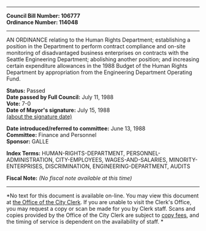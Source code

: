 * * * * *  
  
**Council Bill Number: [](#h0)[](#h2)106777**   
**Ordinance Number: 114048**  
  
* * * * *  
  
AN ORDINANCE relating to the Human Rights Department; establishing a position in the Department to perform contract compliance and on-site monitoring of disadvantaged business enterprises on contracts with the Seattle Engineering Department; abolishing another position; and increasing certain expenditure allowances in the 1988 Budget of the Human Rights Department by appropriation from the Engineering Department Operating Fund.  
  
**Status:** Passed   
**Date passed by Full Council:** July 11, 1988   
**Vote:** 7-0   
**Date of Mayor's signature:** July 15, 1988   
[(about the signature date)](/~public/approvaldate.htm)   
  
  
**Date introduced/referred to committee:** June 13, 1988   
**Committee:** Finance and Personnel   
**Sponsor:** GALLE   
  
**Index Terms:** HUMAN-RIGHTS-DEPARTMENT, PERSONNEL-ADMINISTRATION, CITY-EMPLOYEES, WAGES-AND-SALARIES, MINORITY-ENTERPRISES, DISCRIMINATION, ENGINEERING-DEPARTMENT, AUDITS  
  
**Fiscal Note:** *(No fiscal note available at this time)*  
  
* * * * *  
  
*No text for this document is available on-line. You may view this document at [the Office of the City Clerk](http://www.seattle.gov/leg/clerk/contactUs.htm). If you are unable to visit the Clerk's Office, you may request a copy or scan be made for you by Clerk staff. Scans and copies provided by the Office of the City Clerk are subject to [copy fees](http://clerk.seattle.gov/~public/clerkfees.htm), and the timing of service is dependent on the availability of staff. *  
  
  
